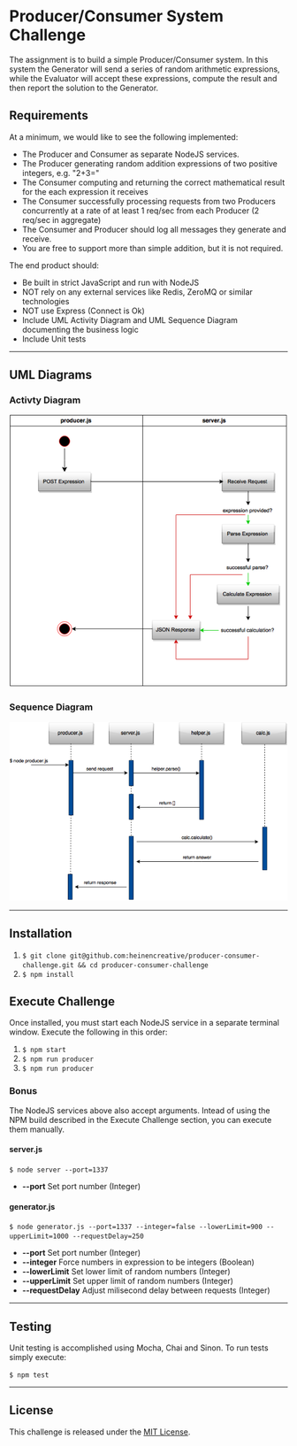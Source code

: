 # Producer/Consumer System Challenge #

The assignment is to build a simple Producer/Consumer system. In this system the Generator will send a series of random arithmetic expressions, while the Evaluator will accept these expressions, compute the result and then report the solution to the Generator.

## Requirements

At a minimum, we would like to see the following implemented:

* The Producer and Consumer as separate NodeJS services.
* The Producer generating random addition expressions of two positive integers, e.g. "2+3="
* The Consumer computing and returning the correct mathematical result for the each expression it receives
* The Consumer successfully processing requests from two Producers concurrently at a rate of at least 1 req/sec from each Producer (2 req/sec in aggregate)
* The Consumer and Producer should log all messages they generate and receive.
* You are free to support more than simple addition, but it is not required.

The end product should:

* Be built in strict JavaScript and run with NodeJS
* NOT rely on any external services like Redis, ZeroMQ or similar technologies
* NOT use Express (Connect is Ok)
* Include UML Activity Diagram and UML Sequence Diagram documenting the business logic
* Include Unit tests

----

## UML Diagrams ##

### Activty Diagram ###

![UML Activity Diagram](https://github.com/heinencreative/producer-consumer-challenge/raw/master/assets/images/producer_consumer_activity_diagram.png "UML Activity Diagram")

### Sequence Diagram ###

![UML Sequence Diagram](https://github.com/heinencreative/producer-consumer-challenge/raw/master/assets/images/producer_consumer_sequence.png "UML Sequence Diagram")

----

## Installation

1. `$ git clone git@github.com:heinencreative/producer-consumer-challenge.git && cd producer-consumer-challenge`
2. `$ npm install`

## Execute Challenge

Once installed, you must start each NodeJS service in a separate terminal window. Execute the following in this order:

1. `$ npm start`
2. `$ npm run producer`
3. `$ npm run producer`

### Bonus ###

The NodeJS services above also accept arguments. Intead of using the NPM build described in the Execute Challenge section, you can execute them manually.

#### server.js ####

`$ node server --port=1337`

* **--port** Set port number (Integer)

#### generator.js ####

`$ node generator.js --port=1337 --integer=false --lowerLimit=900 --upperLimit=1000 --requestDelay=250`

* **--port** Set port number (Integer)
* **--integer** Force numbers in expression to be integers (Boolean)
* **--lowerLimit** Set lower limit of random numbers (Integer)
* **--upperLimit** Set upper limit of random numbers (Integer)
* **--requestDelay** Adjust milisecond delay between requests (Integer)

----

## Testing ##

Unit testing is accomplished using Mocha, Chai and Sinon. To run tests simply execute:

`$ npm test`

----

## License

This challenge is released under the [MIT License](http://www.opensource.org/licenses/MIT).
